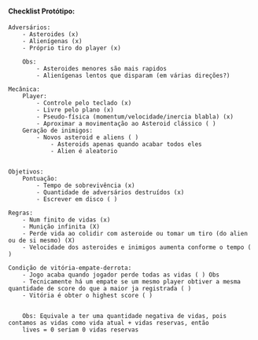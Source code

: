 #### Checklist Protótipo:
    Adversários:
        - Asteroides (x)
        - Alienígenas (x)
        - Próprio tiro do player (x)

        Obs: 
            - Asteroides menores são mais rapidos
            - Alienígenas lentos que disparam (em várias direções?)

    Mecânica:
        Player: 
            - Controle pelo teclado (x)
            - Livre pelo plano (x)
            - Pseudo-física (momentum/velocidade/inercia blabla) (x)
            - Aproximar a movimentação ao Asteroid clássico ( )
        Geração de inimigos:
            - Novos asteroid e aliens ( )
                - Asteroids apenas quando acabar todos eles
                - Alien é aleatorio

        
    Objetivos:
        Pontuação:
            - Tempo de sobrevivência (x)
            - Quantidade de adversários destruídos (x)
            - Escrever em disco ( )

    Regras:
        - Num finito de vidas (x)
        - Munição infinita (X)
        - Perde vida ao colidir com asteroide ou tomar um tiro (do alien ou de si mesmo) (X)
        - Velocidade dos asteroides e inimigos aumenta conforme o tempo ( )

    Condição de vitória-empate-derrota:
        - Jogo acaba quando jogador perde todas as vidas ( ) Obs
        - Tecnicamente há um empate se um mesmo player obtiver a mesma quantidade de score do que a maior ja registrada ( )
        - Vitória é obter o highest score ( )


        Obs: Equivale a ter uma quantidade negativa de vidas, pois contamos as vidas como vida atual + vidas reservas, então
        lives = 0 seriam 0 vidas reservas

